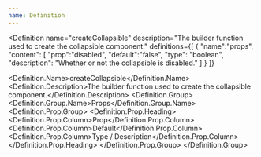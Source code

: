 ```yaml
---
name: Definition
---
```


<script>
  import { Definition } from "$lib/components";
</script>

<Definition
  name="createCollapsible"
  description="The builder function used to create the collapsible component."
  definitions={[
    {
      "name":"props",
      "content": [
        "prop":"disabled",
        "default":"false",
        "type": "boolean",
        "description": "Whether or not the collapsible is disabled."
      ]
    }
  ]}
>
  <Definition.Name>createCollapsible</Definition.Name>
  <Definition.Description>The builder function used to create the collapsible component.</Definition.Description>
  <Definition.Group>
    <Definition.Group.Name>Props</Definition.Group.Name>
    <Definition.Prop.Group>
      <Definition.Prop.Heading>
        <Definition.Prop.Column>Prop</Definition.Prop.Column>
        <Definition.Prop.Column>Default</Definition.Prop.Column>
        <Definition.Prop.Column>Type / Description</Definition.Prop.Column>
      </Definition.Prop.Heading>
    </Definition.Prop.Group>
  </Definition.Group>
</Definition>
